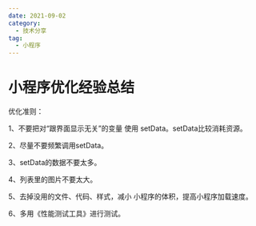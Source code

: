 ```yaml
---
date: 2021-09-02
category:
  - 技术分享
tag:
  - 小程序
---
```


# 小程序优化经验总结

优化准则：

1、不要把对“跟界面显示无关”的变量 使用 setData。setData比较消耗资源。

2、尽量不要频繁调用setData。

3、setData的数据不要太多。

4、列表里的图片不要太大。

5、去掉没用的文件、代码、样式，减小 小程序的体积，提高小程序加载速度。

6、多用《性能测试工具》进行测试。

